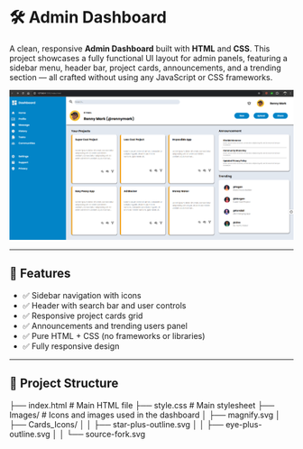 # 🛠️ Admin Dashboard

A clean, responsive **Admin Dashboard** built with **HTML** and **CSS**. This project showcases a fully functional UI layout for admin panels, featuring a sidebar menu, header bar, project cards, announcements, and a trending section — all crafted without using any JavaScript or CSS frameworks.

![Screenshot](Images/screenshot.png) <!-- Replace with your actual screenshot path -->

---

## 🚀 Features

- ✅ Sidebar navigation with icons
- ✅ Header with search bar and user controls
- ✅ Responsive project cards grid
- ✅ Announcements and trending users panel
- ✅ Pure HTML + CSS (no frameworks or libraries)
- ✅ Fully responsive design

---

## 📁 Project Structure

├── index.html           # Main HTML file
├── style.css            # Main stylesheet
├── Images/              # Icons and images used in the dashboard
│   ├── magnify.svg
│   ├── Cards_Icons/
│   │   ├── star-plus-outline.svg
│   │   ├── eye-plus-outline.svg
│   │   └── source-fork.svg
